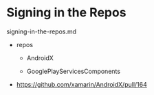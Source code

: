 # Signing in the Repos

signing-in-the-repos.md

*   repos

    *   AndroidX

    *   GooglePlayServicesComponents


*   https://github.com/xamarin/AndroidX/pull/164

